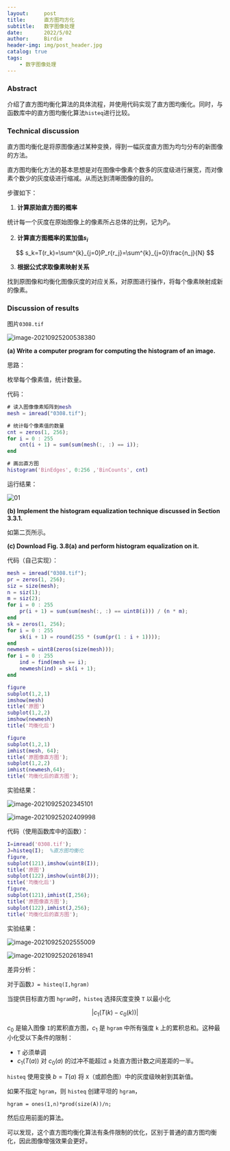 ```yaml
---
layout:     post
title:      直方图均方化
subtitle:   数字图像处理
date:       2022/5/02
author:     Birdie
header-img: img/post_header.jpg
catalog: true
tags:
    - 数字图像处理
---
```


### Abstract

介绍了直方图均衡化算法的具体流程，并使用代码实现了直方图均衡化。同时，与函数库中的直方图均衡化算法`histeq`进行比较。



### Technical discussion

直方图均衡化是将原图像通过某种变换，得到一幅灰度直方图为均匀分布的新图像的方法。

直方图均衡化方法的基本思想是对在图像中像素个数多的灰度级进行展宽，而对像素个数少的灰度级进行缩减。从而达到清晰图像的目的。

步骤如下：

1. **计算原始直方图的概率**

统计每一个灰度在原始图像上的像素所占总体的比例，记为$P_i$。

2. **计算直方图概率的累加值$s_i$**

$$
s_k=T(r_k)=\sum^{k}_{j=0}P_r{r_j}=\sum^{k}_{j=0}\frac{n_j}{N}
$$

3. **根据公式求取像素映射关系**

找到原图像和均衡化图像灰度的对应关系，对原图进行操作，将每个像素映射成新的像素。



### Discussion of results

图片`0308.tif`

![image-20210925200538380]({{site.url}}/img/2022-5-02-直方图均方化/00.png)

**(a) Write a computer program for computing the histogram of an image.**

思路：

枚举每个像素值，统计数量。

代码：

```matlab
# 读入图像像素矩阵到mesh
mesh = imread("0308.tif");

# 统计每个像素值的数量
cnt = zeros(1, 256);
for i = 0 : 255
    cnt(i + 1) = sum(sum(mesh(:, :) == i));
end

# 画出直方图
histogram('BinEdges', 0:256 ,'BinCounts', cnt)
```

运行结果：

![01]({{site.url}}/img/2022-5-02-直方图均方化/01.png)



**(b) Implement the histogram equalization technique discussed in Section 3.3.1.**

如第二页所示。



**(c) Download Fig. 3.8(a) and perform histogram equalization on it.**

代码（自己实现）：

```matlab
mesh = imread("0308.tif");
pr = zeros(1, 256);
siz = size(mesh);
n = siz(1);
m = siz(2);
for i = 0 : 255
    pr(i + 1) = sum(sum(mesh(:, :) == uint8(i))) / (n * m);
end
sk = zeros(1, 256);
for i = 0 : 255
    sk(i + 1) = round(255 * (sum(pr(1 : i + 1))));
end
newmesh = uint8(zeros(size(mesh)));
for i = 0 : 255
    ind = find(mesh == i);
    newmesh(ind) = sk(i + 1);
end

figure
subplot(1,2,1)
imshow(mesh)
title('原图')
subplot(1,2,2)
imshow(newmesh)
title('均衡化后')

figure
subplot(1,2,1)
imhist(mesh, 64);
title('原图像直方图');
subplot(1,2,2)
imhist(newmesh,64);
title('均衡化后的直方图');
```

实验结果：

![image-20210925202345101]({{site.url}}/img/2022-5-02-直方图均方化/02.png)

![image-20210925202409998]({{site.url}}/img/2022-5-02-直方图均方化/03.png)

代码（使用函数库中的函数）：

```matlab
I=imread('0308.tif');
J=histeq(I);  %直方图均衡化
figure,
subplot(121),imshow(uint8(I));
title('原图')
subplot(122),imshow(uint8(J));
title('均衡化后')
figure,
subplot(121),imhist(I,256);
title('原图像直方图');
subplot(122),imhist(J,256);
title('均衡化后的直方图');
```

实验结果：

![image-20210925202555009]({{site.url}}/img/2022-5-02-直方图均方化/04.png)

![image-20210925202618941]({{site.url}}/img/2022-5-02-直方图均方化/05.png)

差异分析：

对于函数`J = histeq(I,hgram)`

当提供目标直方图 `hgram`时，`histeq` 选择灰度变换 `T` 以最小化

$$
|c_1(T(k)-c_0(k))|
$$


$c_0$ 是输入图像 `I`的累积直方图，$c_1$ 是 `hgram` 中所有强度 `k` 上的累积总和。这种最小化受以下条件的限制：

- `T` 必须单调
- $c_1(T(a))$ 对 $c_0(a)$ 的过冲不能超过 `a` 处直方图计数之间差距的一半。

`histeq` 使用变换 $b = T(a)$ 将 `X`（或颜色图）中的灰度级映射到其新值。

如果不指定 `hgram`，则 `histeq` 创建平坦的 `hgram`，

```
hgram = ones(1,n)*prod(size(A))/n;
```

然后应用前面的算法。

可以发现，这个直方图均衡化算法有条件限制的优化，区别于普通的直方图均衡化，因此图像增强效果会更好。

